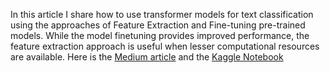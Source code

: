 In this article I share how to use transformer models for text classification using the approaches of Feature Extraction and Fine-tuning pre-trained models. 
While the model finetuning provides improved performance, the feature extraction approach is useful when lesser computational resources are available.
Here is the [Medium article]() and the [Kaggle Notebook](https://www.kaggle.com/code/chiebukar/classify-text-into-sdgs-with-transformers)
